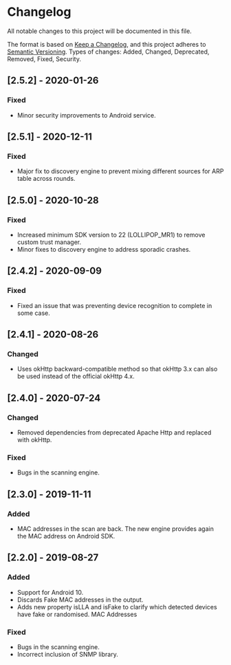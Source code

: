 # Changelog
All notable changes to this project will be documented in this file.

The format is based on [Keep a Changelog](https://keepachangelog.com/en/1.0.0/),
and this project adheres to [Semantic Versioning](https://semver.org/spec/v2.0.0.html).
Types of changes: Added, Changed, Deprecated, Removed, Fixed, Security.

## [2.5.2] - 2020-01-26
### Fixed
- Minor security improvements to Android service.

## [2.5.1] - 2020-12-11
### Fixed
- Major fix to discovery engine to prevent mixing different sources for ARP table across rounds.

## [2.5.0] - 2020-10-28
### Fixed
- Increased minimum SDK version to 22 (LOLLIPOP_MR1) to remove custom trust manager.
- Minor fixes to discovery engine to address sporadic crashes.

## [2.4.2] - 2020-09-09
### Fixed
- Fixed an issue that was preventing device recognition to complete in some case.

## [2.4.1] - 2020-08-26
### Changed
- Uses okHttp backward-compatible method so that okHttp 3.x can also be used instead of the
official okHttp 4.x.

## [2.4.0] - 2020-07-24
### Changed
- Removed dependencies from deprecated Apache Http and replaced with okHttp.

### Fixed
- Bugs in the scanning engine.

## [2.3.0] - 2019-11-11
### Added
- MAC addresses in the scan are back. The new engine provides again the MAC address on Android SDK.

## [2.2.0] - 2019-08-27
### Added
- Support for Android 10.
- Discards Fake MAC addresses in the output.
- Adds new property isLLA and isFake to clarify which detected devices have fake or randomised.
MAC Addresses

### Fixed
- Bugs in the scanning engine.
- Incorrect inclusion of SNMP library.
